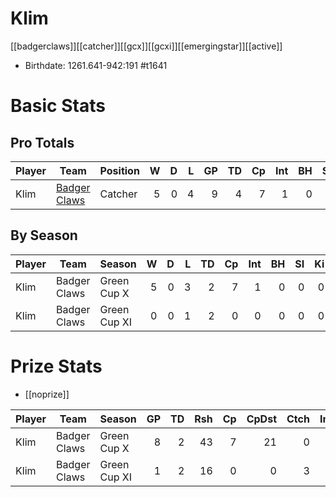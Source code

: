 # Klim

[[badgerclaws]][[catcher]][[gcx]][[gcxi]][[emergingstar]][[active]]

* Birthdate: 1261.641-942:191 #t1641 

# Basic Stats

## Pro Totals

| Player           | Team        | Position      | W | D | L | GP | TD | Cp | Int | BH | SI | Ki | MVP | SPP |
|------------------|-------------|---------------|--:|--:|--:|---:|---:|---:|----:|---:|---:|---:|----:|----:|
| Klim   | [Badger Claws](../teams/badgerclaws) | Catcher |    5 |    0 |    4 |    9 |    4 |    7 |    1 |    0 |    0 |    0 |    2 |   31 |


## By Season

| Player | Team         | Season          | W | D | L | TD | Cp | Int | BH | SI | Ki | MVP | SPP |
|--------|--------------|-----------------|--:|--:|--:|---:|---:|----:|---:|---:|---:|----:|----:|
| Klim   | Badger Claws | Green Cup X     |    5 |    0 |    3 |    2 |    7 |    1 |    0 |    0 |    0 |    2 |   25 |
| Klim   | Badger Claws | Green Cup XI    |    0 |    0 |    1 |    2 |    0 |    0 |    0 |    0 |    0 |    0 |    6 |



# Prize Stats

* [[noprize]]

| Player | Team         | Season          | GP | TD | Rsh | Cp | CpDst | Ctch | Int | Cas | Blk | Sck | MVP | SPP |
|--------|--------------|-----------------|---:|---:|----:|---:|------:|-----:|----:|----:|----:|----:|----:|----:|
| Klim   | Badger Claws | Green Cup X  |  8 |    2 |   43 |    7 |    21 |    0 |    1 |    0 |    2 |    1 |    2 |   25 |
| Klim   | Badger Claws | Green Cup XI |  1 |    2 |   16 |    0 |     0 |    3 |    0 |    0 |    1 |    1 |    0 |    6 |


